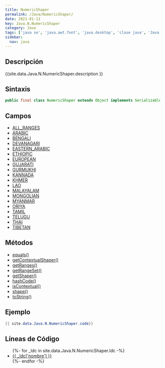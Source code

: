 ```yaml
---
title: NumericShaper
permalink: /Java/NumericShaper/
date: 2021-01-11
key: Java.N.NumericShaper
category: Java
tags: ['java se', 'java.awt.font', 'java.desktop', 'clase java', 'Java 1.4']
sidebar: 
  nav: java
---
```


## Descripción
{{site.data.Java.N.NumericShaper.description }}

## Sintaxis
~~~java
public final class NumericShaper extends Object implements Serializable
~~~

## Campos
* [ALL_RANGES](/Java/NumericShaper/ALL_RANGES)
* [ARABIC](/Java/NumericShaper/ARABIC)
* [BENGALI](/Java/NumericShaper/BENGALI)
* [DEVANAGARI](/Java/NumericShaper/DEVANAGARI)
* [EASTERN_ARABIC](/Java/NumericShaper/EASTERN_ARABIC)
* [ETHIOPIC](/Java/NumericShaper/ETHIOPIC)
* [EUROPEAN](/Java/NumericShaper/EUROPEAN)
* [GUJARATI](/Java/NumericShaper/GUJARATI)
* [GURMUKHI](/Java/NumericShaper/GURMUKHI)
* [KANNADA](/Java/NumericShaper/KANNADA)
* [KHMER](/Java/NumericShaper/KHMER)
* [LAO](/Java/NumericShaper/LAO)
* [MALAYALAM](/Java/NumericShaper/MALAYALAM)
* [MONGOLIAN](/Java/NumericShaper/MONGOLIAN)
* [MYANMAR](/Java/NumericShaper/MYANMAR)
* [ORIYA](/Java/NumericShaper/ORIYA)
* [TAMIL](/Java/NumericShaper/TAMIL)
* [TELUGU](/Java/NumericShaper/TELUGU)
* [THAI](/Java/NumericShaper/THAI)
* [TIBETAN](/Java/NumericShaper/TIBETAN)

## Métodos
* [equals()](/Java/NumericShaper/equals)
* [getContextualShaper()](/Java/NumericShaper/getContextualShaper)
* [getRanges()](/Java/NumericShaper/getRanges)
* [getRangeSet()](/Java/NumericShaper/getRangeSet)
* [getShaper()](/Java/NumericShaper/getShaper)
* [hashCode()](/Java/NumericShaper/hashCode)
* [isContextual()](/Java/NumericShaper/isContextual)
* [shape()](/Java/NumericShaper/shape)
* [toString()](/Java/NumericShaper/toString)

## Ejemplo
~~~java
{{ site.data.Java.N.NumericShaper.code}}
~~~

## Líneas de Código
<ul>
{%- for _ldc in site.data.Java.N.NumericShaper.ldc -%}
   <li>
       <a href="{{_ldc['url'] }}">{{ _ldc['nombre'] }}</a>
   </li>
{%- endfor -%}
</ul>
